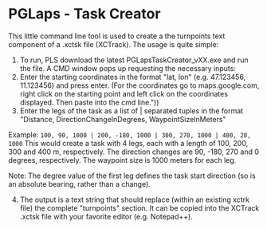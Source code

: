 # PGLaps - Task Creator

This little command line tool is used to create a the turnpoints text component of a .xctsk file (XCTrack). The usage is quite simple:
1. To run, PLS download the latest PGLapsTaskCreator_vXX.exe and run the file. A CMD window pops up requesting the necessary inputs:
2. Enter the starting coordinates in the format "lat, lon" (e.g. 47.123456, 11.123456) and press enter. (For the coordinates go to maps.google.com, right click on the starting point and left click on the coordinates displayed. Then paste into the cmd line."))
3. Enter the legs of the task as a list of | separated tuples in the format "Distance, DirectionChangeInDegrees, WaypointSizeInMeters"

Example:
``` 100, 90, 1000 | 200, -180, 1000 | 300, 270, 1000 | 400, 20, 1000 ```
This would create a task with 4 legs, each with a length of 100, 200, 300 and 400 m, respectively. The direction changes are 90, -180, 270 and 0 degrees, respectively. The waypoint size is 1000 meters for each leg.

Note: The degree value of the first leg defines the task start direction (so is an absolute bearing, rather than a change).

4. The output is a text string that should replace (within an existing xctrk file) the complete "turnpoints" section. It can be copied into the XCTrack .xctsk file with your favorite editor (e.g. Notepad++).